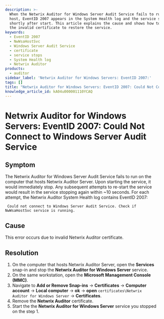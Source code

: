 ```yaml
---
description: >-
  When the Netwrix Auditor for Windows Server Audit Service fails to run on the
  host, EventID 2007 appears in the System Health log and the service stops
  shortly after start. This article explains the cause and shows how to remove
  the invalid certificate to restore the service.
keywords:
  - EventID 2007
  - NwWsaHostSvc
  - Windows Server Audit Service
  - certificate
  - service stops
  - System Health log
  - Netwrix Auditor
products:
  - auditor
sidebar_label: 'Netwrix Auditor for Windows Servers: EventID 2007:'
tags: []
title: "Netwrix Auditor for Windows Servers: EventID 2007: Could Not Connect to Windows Server Audit Service"
knowledge_article_id: kA04u000001110YCAQ
---
```


# Netwrix Auditor for Windows Servers: EventID 2007: Could Not Connect to Windows Server Audit Service

## Symptom

The Netwrix Auditor for Windows Server Audit Service fails to run on the computer that hosts Netwrix Auditor Server. Upon starting the service, it would immediately stop. Any subsequent attempts to re-start the service would result in the service stopping again within ~10 seconds. For each attempt, the Netwrix Auditor System Health log contains EventID 2007:

```text
 Could not connect to Windows Server Audit Service. Check if NwWsaHostSvc service is running.
```

## Cause

This error occurs due to invalid Netwrix Auditor certificate.

## Resolution

1. On the computer that hosts Netwrix Auditor Server, open the **Services** snap-in and stop the **Netwrix Auditor for Windows Server** service.
2. On the same workstation, open the **Microsoft Management Console (MMC)**.
3. Navigate to **Add or Remove Snap-ins** -> **Certificates** -> **Computer account** -> **Local computer** -> **ok** -> **open** `certificates\Netwrix Auditor for Windows Server` -> **Certificates**.
4. Remove the **Netwrix Auditor** certificate.
5. Start the the **Netwrix Auditor for Windows Server** service you stopped on the step 1.
